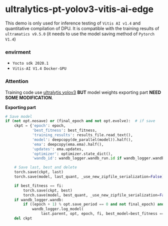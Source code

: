 # ultralytics-pt-yolov3-vitis-ai-edge
This demo is only used for inference testing of `Vitis AI v1.4` and quantitative compilation of DPU. It is compatible with the training results of `ultramatics v9.5.0`  (it needs to use the model saving method of `Pytorch V1.4`)

### envirment
* `Yocto sdk 2020.1`
* `Vitis-AI V1.4 Docker-GPU`

### Attention
Training code use [ultralytis yolov3](https://github.com/ultralytics/yolov3) **BUT** model weights exporting part **NEED SOME MODIFICATION**.

**Exporting part**
```python
# Save model
if (not opt.nosave) or (final_epoch and not opt.evolve):  # if save
    ckpt = {'epoch': epoch,
            'best_fitness': best_fitness,
            'training_results': results_file.read_text(),
            'model': deepcopy(de_parallel(model)).half(),
            'ema': deepcopy(ema.ema).half(),
            'updates': ema.updates,
            'optimizer': optimizer.state_dict(),
            'wandb_id': wandb_logger.wandb_run.id if wandb_logger.wandb else None}

    # Save last, best and delete
    torch.save(ckpt, last)
    torch.save(model, last_quant, _use_new_zipfile_serialization=False) # 用于量化的兼容版本

    if best_fitness == fi:
        torch.save(ckpt, best)
        torch.save(model, best_quant, _use_new_zipfile_serialization=False) # 用于量化的兼容版本
    if wandb_logger.wandb:
        if ((epoch + 1) % opt.save_period == 0 and not final_epoch) and opt.save_period != -1:
            wandb_logger.log_model(
                last.parent, opt, epoch, fi, best_model=best_fitness == fi)
    del ckpt

```
